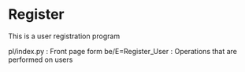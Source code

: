 # Register
This is a user registration program

pl/index.py : Front page form
be/E=Register_User : Operations that are performed on users
